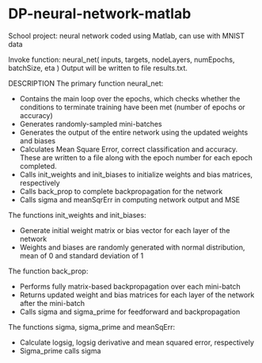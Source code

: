 # DP-neural-network-matlab
School project: neural network coded using Matlab, can use with MNIST data

Invoke function: neural_net( inputs, targets, nodeLayers, numEpochs, batchSize, eta )
Output will be written to file results.txt.

DESCRIPTION
The primary function neural_net:
- Contains the main loop over the epochs, which checks whether the conditions to terminate training have been met (number of epochs or accuracy)
- Generates randomly-sampled mini-batches
- Generates the output of the entire network using the updated weights and biases
- Calculates Mean Square Error, correct classification and accuracy. These are written to a file along with the epoch number for each epoch completed.
- Calls init_weights and init_biases to initialize weights and bias matrices, respectively
- Calls back_prop to complete backpropagation for the network
- Calls sigma and meanSqrErr in computing network output and MSE

The functions init_weights and init_biases:
- Generate initial weight matrix or bias vector for each layer of the network
- Weights and biases are randomly generated with normal distribution, mean of 0 and standard deviation of 1

The function back_prop:
- Performs fully matrix-based backpropagation over each mini-batch
- Returns updated weight and bias matrices for each layer of the network after the mini-batch
- Calls sigma and sigma_prime for feedforward and backpropagation

The functions sigma, sigma_prime and meanSqErr:
- Calculate logsig, logsig derivative and mean squared error, respectively
- Sigma_prime calls sigma

